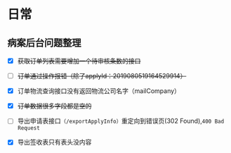 # 日常
## 病案后台问题整理
- [x] ~~获取订单列表需要增加一个待审核条数的接口~~
- [ ] ~~订单通过操作报错（除了applyId：2019080519164529914）~~
- [x] 订单物流查询接口没有返回物流公司名字（mailCompany）
- [x] ~~订单数据很多字段都是空的~~
- [ ] 导出申请表接口`（/exportApplyInfo）`重定向到错误页(302 Found),`400 Bad Request`
- [x] 导出签收表只有表头没内容
  